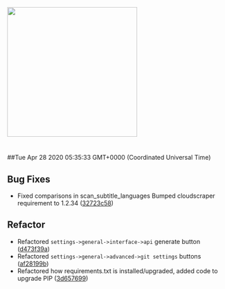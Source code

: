 <img width="300px" src="https://sickrage.ca/img/logo-stacked.png" />

# 

##Tue Apr 28 2020 05:35:33 GMT+0000 (Coordinated Universal Time)


## Bug Fixes
  - Fixed comparisons in scan_subtitle_languages Bumped cloudscraper requirement to  1.2.34
  ([32723c58](https://gitlab-ci-token:VUkgKfphabm93zqdeRg9@git.sickrage.ca/SiCKRAGE/sickrage/commit/32723c58c843b91c0acd99a636e31ac8307bca60))




## Refactor
  - Refactored `settings->general->interface->api` generate button
  ([d473f39a](https://gitlab-ci-token:VUkgKfphabm93zqdeRg9@git.sickrage.ca/SiCKRAGE/sickrage/commit/d473f39a1d86efc645dcf660dad66184ee3acf7e))
  - Refactored `settings->general->advanced->git settings` buttons
  ([af28199b](https://gitlab-ci-token:VUkgKfphabm93zqdeRg9@git.sickrage.ca/SiCKRAGE/sickrage/commit/af28199b61d4e59f4ec216386f13242d0f633061))
  - Refactored how requirements.txt is installed/upgraded, added code to upgrade PIP
  ([3d657699](https://gitlab-ci-token:VUkgKfphabm93zqdeRg9@git.sickrage.ca/SiCKRAGE/sickrage/commit/3d657699824b79c86d303951b4f76b38c9cf8d4c))




